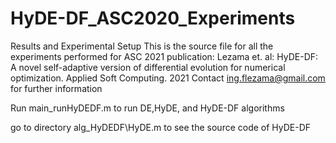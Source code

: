 # HyDE-DF_ASC2020_Experiments
Results and Experimental Setup
This is the source file for all the experiments performed for ASC 2021 publication:
Lezama et. al: HyDE-DF: A novel self-adaptive version of differential evolution for numerical optimization. Applied Soft Computing. 2021
Contact ing.flezama@gmail.com for further information

Run main_runHyDEDF.m to run DE,HyDE, and HyDE-DF algorithms

go to directory alg_HyDEDF\HyDE.m to see the source code of HyDE-DF
